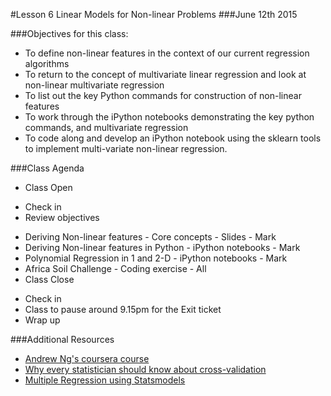 #Lesson 6 Linear Models for Non-linear Problems
###June 12th 2015

###Objectives for this class:
 * To define non-linear features in the context of our current regression algorithms
 * To return to the concept of multivariate linear regression and look at non-linear multivariate regression
 * To list out the key Python commands for construction of non-linear features
 * To work through the iPython notebooks demonstrating the key python commands, and multivariate regression
 * To code along and develop an iPython notebook using the sklearn tools to implement multi-variate non-linear regression.
 
###Class Agenda
 - Class Open
  * Check in 
  * Review objectives
 - Deriving Non-linear features - Core concepts - Slides - Mark
 - Deriving Non-linear features in Python - iPython notebooks - Mark
 - Polynomial Regression in 1 and 2-D - iPython notebooks - Mark
 - Africa Soil Challenge - Coding exercise - All
 - Class Close
  * Check in
  * Class to pause around 9.15pm for the Exit ticket
  * Wrap up

###Additional Resources
* [Andrew Ng's coursera course](https://www.coursera.org/learn/machine-learning/home/info)
* [Why every statistician should know about cross-validation](http://robjhyndman.com/hyndsight/crossvalidation/)
* [Multiple Regression using Statsmodels](http://www.datarobot.com/blog/multiple-regression-using-statsmodels/)
